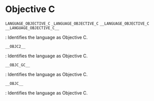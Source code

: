 # Objective C

`LANGUAGE_OBJECTIVE_C`
`_LANGUAGE_OBJECTIVE_C`
`__LANGUAGE_OBJECTIVE_C`
`__LANGUAGE_OBJECTIVE_C__`

:   Identifies the language as Objective C.

`__OBJC2__`

:   Identifies the language as Objective C.

`__OBJC_GC__`

:   Identifies the language as Objective C.

`__OBJC__`

:   Identifies the language as Objective C.

